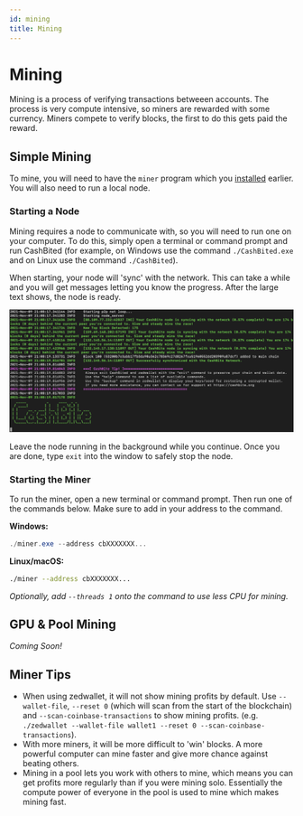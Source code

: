 ```yaml
---
id: mining
title: Mining
---
```


# Mining

Mining is a process of verifying transactions betweeen accounts. The process is very compute intensive, so miners are rewarded with some currency. Miners compete to verify blocks, the first to do this gets paid the reward.

## Simple Mining

To mine, you will need to have the `miner` program which you [installed](./install.md) earlier. You will also need to run a local node.

### Starting a Node

Mining requires a node to communicate with, so you will need to run one on your computer. To do this, simply open a terminal or command prompt and run CashBited (for example, on Windows use the command `./CashBited.exe` and on Linux use the command `./CashBited`).

When starting, your node will 'sync' with the network. This can take a while and you will get messages letting you know the progress. After the large text shows, the node is ready.

![CashBited output](creating-a-wallet/cashbited-start.png)

Leave the node running in the background while you continue. Once you are done, type `exit` into the window to safely stop the node.

### Starting the Miner

To run the miner, open a new terminal or command prompt. Then run one of the commands below. Make sure to add in your address to the command.

**Windows:**

```powershell
./miner.exe --address cbXXXXXXX... 
```

**Linux/macOS:**

```bash
./miner --address cbXXXXXXX... 
```

_Optionally, add `--threads 1` onto the command to use less CPU for mining._

## GPU & Pool Mining

_Coming Soon!_

## Miner Tips

- When using zedwallet, it will not show mining profits by default. Use `--wallet-file`, `--reset 0` (which will scan from the start of the blockchain) and `--scan-coinbase-transactions` to show mining profits. (e.g. `./zedwallet --wallet-file wallet1 --reset 0 --scan-coinbase-transactions`).
- With more miners, it will be more difficult to 'win' blocks. A more powerful computer can mine faster and give more chance against beating others.
- Mining in a pool lets you work with others to mine, which means you can get profits more regularly than if you were mining solo. Essentially the compute power of everyone in the pool is used to mine which makes mining fast.
